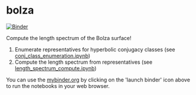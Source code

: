 # bolza
[![Binder](https://mybinder.org/badge_logo.svg)](http://mybinder.org/v2/gh/chlee-0/bolza/main)

Compute the length spectrum of the Bolza surface!

1. Enumerate representatives for hyperbolic conjugacy classes (see [conj_class_enumeration.ipynb](https://github.com/chlee-0/bolza/blob/main/conj_class_enumeration.ipynb))
2. Compute the length spectrum from representatives (see [length_spectrum_compute.ipynb](https://github.com/chlee-0/bolza/blob/main/length_spectrum_compute.ipynb))

You can use the [mybinder.org](http://mybinder.org/) by clicking on the 'launch binder' icon above to run the notebooks in your web browser.
